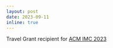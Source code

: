 ```yaml
---
layout: post
date: 2023-09-11
inline: true
---
```


Travel Grant recipient for <a href="https://conferences.sigcomm.org/imc/2023/">ACM IMC 2023</a>

